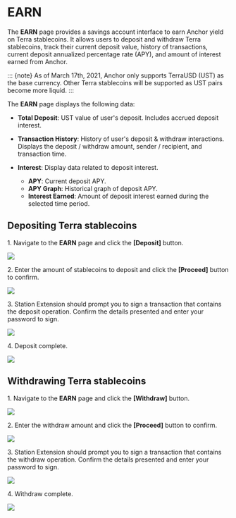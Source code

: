 # EARN

The **EARN** page provides a savings account interface to earn Anchor yield on Terra stablecoins. It allows users to deposit and withdraw Terra stablecoins, track their current deposit value, history of transactions, current deposit annualized percentage rate (APY), and amount of interest earned from Anchor.

::: {note}
As of March 17th, 2021, Anchor only supports TerraUSD (UST) as the base currency. Other Terra stablecoins will be supported as UST pairs become more liquid.
:::

The **EARN** page displays the following data:

* **Total Deposit**: UST value of user's deposit. Includes accrued deposit interest.

* **Transaction History**: History of user's deposit & withdraw interactions. Displays the deposit / withdraw amount, sender / recipient, and transaction time.

* **Interest**: Display data related to deposit interest.
  * **APY**: Current deposit APY.
  * **APY Graph**: Historical graph of deposit APY.
  * **Interest Earned**: Amount of deposit interest earned during the selected time period.

## Depositing Terra stablecoins

1\. Navigate to the **EARN** page and click the **\[Deposit]** button.&#x20;

![](../../assets/Earn-deposit-1(2).png)

2\. Enter the amount of stablecoins to deposit and click the **\[Proceed]** button to confirm.

![](../../assets/Earn-deposit-2.png)

3\. Station Extension should prompt you to sign a transaction that contains the deposit operation. Confirm the details presented and enter your password to sign.

![](../../assets/Earn-deposit-3.png)

4\. Deposit complete.

![](../../assets/Earn-deposit-4.png)

## Withdrawing Terra stablecoins

1\. Navigate to the **EARN** page and click the **\[Withdraw]** button.&#x20;

![](../../assets/Earn-withdraw-1.png)

2\. Enter the withdraw amount and click the **\[Proceed]** button to confirm.

![](../../assets/Earn-Withdraw-2.png)

3\. Station Extension should prompt you to sign a transaction that contains the withdraw operation. Confirm the details presented and enter your password to sign.

![](../../assets/Earn-Withdraw-3.png)

4\. Withdraw complete.

![](../../assets/Earn-Withdraw-4.png)
